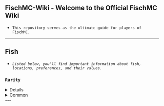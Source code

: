 ## FischMC-Wiki - Welcome to the Official FischMC Wiki
- `This repository serves as the ultimate guide for players of FischMC.`
---

## Fish
- *`Listed below, you'll find important information about fish, locations, preferences, and their values.`*

### **`Rarity`**
<details>
</summary><img src="https://cdn.discordapp.com/attachments/1314713861080875093/1332556581035839529/Untitled_6.png?ex=6795af86&is=67945e06&hm=b78e1e3dc5b605eec5053358fbaeb901e6e5080a6612b2fd8fe2165bb34c6205&" alt="Trash Icon" style="vertical-align: middle; margin-right: 5px;"> Trash
</summary>
<div style="overflow-x: auto;">

| **Fish**          | Weather | Time | Season | **Bait**      | Location          |
|-------------------|---------|------|--------|---------------|-------------------|
| Seaweed           | None    | None | None   | Magnet        | Regionless        |
| Destroyed Fossil  | None    | Day  | None   | None          | The Depths        |
| Bone              | None    | None | None   | Magnet        | Brine Pool        |
| Boot              | None    | None | None   | Magnet        | Regionless        |
| Log               | None    | None | None   | Magnet        | Regionless        |

</details>
</div>
<details>
<summary>Common</summary>
<div style="overflow-x: auto;">

| **Fish**          | Weather | Time | Season | **Bait**      | Location          |
|-------------------|---------|------|--------|---------------|-------------------|
| Name              | None    | None | None   | blank         | blank             |

</details>
</div>
---